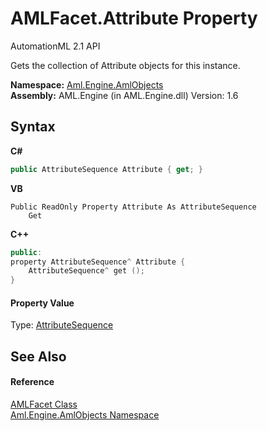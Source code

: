# AMLFacet.Attribute Property 
AutomationML 2.1 API 

Gets the collection of Attribute objects for this instance.

**Namespace:**&nbsp;<a href="N_Aml_Engine_AmlObjects">Aml.Engine.AmlObjects</a><br />**Assembly:**&nbsp;AML.Engine (in AML.Engine.dll) Version: 1.6

## Syntax

**C#**<br />
``` C#
public AttributeSequence Attribute { get; }
```

**VB**<br />
``` VB
Public ReadOnly Property Attribute As AttributeSequence
	Get
```

**C++**<br />
``` C++
public:
property AttributeSequence^ Attribute {
	AttributeSequence^ get ();
}
```


#### Property Value
Type: <a href="T_Aml_Engine_CAEX_AttributeSequence">AttributeSequence</a>

## See Also


#### Reference
<a href="T_Aml_Engine_AmlObjects_AMLFacet">AMLFacet Class</a><br /><a href="N_Aml_Engine_AmlObjects">Aml.Engine.AmlObjects Namespace</a><br />